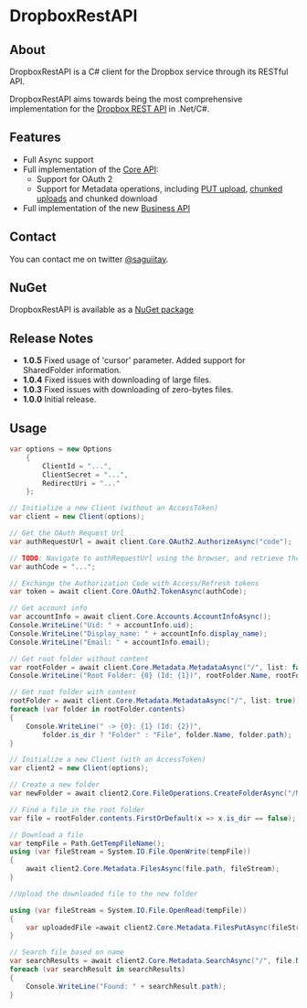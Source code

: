 # DropboxRestAPI

## About

DropboxRestAPI is a C# client for the Dropbox service through its RESTful API.

DropboxRestAPI aims towards being the most comprehensive implementation for the [Dropbox REST API](https://www.dropbox.com/developers/) in .Net/C#.

## Features

+ Full Async support
+ Full implementation of the [Core API](https://www.dropbox.com/developers/core/docs):
  - Support for OAuth 2
  - Support for Metadata operations, including [PUT upload](https://www.dropbox.com/developers/core/docs#files_put), [chunked uploads](https://www.dropbox.com/developers/core/docs#chunked-upload) and chunked download
+ Full implementation of the new [Business API](https://www.dropbox.com/developers/business/docs)

## Contact

You can contact me on twitter [@saguiitay](https://twitter.com/saguiitay).

## NuGet

DropboxRestAPI is available as a [NuGet package](https://www.nuget.org/packages/DropboxRestAPI)

## Release Notes

+ **1.0.5**   Fixed usage of 'cursor' parameter. Added support for SharedFolder information.
+ **1.0.4**   Fixed issues with downloading of large files.
+ **1.0.3**   Fixed issues with downloading of zero-bytes files.
+ **1.0.0**   Initial release.

## Usage

```csharp
var options = new Options
    {
        ClientId = "...",
        ClientSecret = "...",
        RedirectUri = "..."
    };

// Initialize a new Client (without an AccessToken)
var client = new Client(options);

// Get the OAuth Request Url
var authRequestUrl = await client.Core.OAuth2.AuthorizeAsync("code");

// TODO: Navigate to authRequestUrl using the browser, and retrieve the Authorization Code from the response
var authCode = "...";

// Exchange the Authorization Code with Access/Refresh tokens
var token = await client.Core.OAuth2.TokenAsync(authCode);

// Get account info
var accountInfo = await client.Core.Accounts.AccountInfoAsync();
Console.WriteLine("Uid: " + accountInfo.uid);
Console.WriteLine("Display_name: " + accountInfo.display_name);
Console.WriteLine("Email: " + accountInfo.email);

// Get root folder without content
var rootFolder = await client.Core.Metadata.MetadataAsync("/", list: false);
Console.WriteLine("Root Folder: {0} (Id: {1})", rootFolder.Name, rootFolder.path);

// Get root folder with content
rootFolder = await client.Core.Metadata.MetadataAsync("/", list: true);
foreach (var folder in rootFolder.contents)
{
    Console.WriteLine(" -> {0}: {1} (Id: {2})", 
        folder.is_dir ? "Folder" : "File", folder.Name, folder.path);
}

// Initialize a new Client (with an AccessToken)
var client2 = new Client(options);

// Create a new folder
var newFolder = await client2.Core.FileOperations.CreateFolderAsync("/New Folder");

// Find a file in the root folder
var file = rootFolder.contents.FirstOrDefault(x => x.is_dir == false);

// Download a file
var tempFile = Path.GetTempFileName();
using (var fileStream = System.IO.File.OpenWrite(tempFile))
{
    await client2.Core.Metadata.FilesAsync(file.path, fileStream);
}

//Upload the downloaded file to the new folder

using (var fileStream = System.IO.File.OpenRead(tempFile))
{
    var uploadedFile =await client2.Core.Metadata.FilesPutAsync(fileStream, newFolder.path + "/" + file.Name);
}

// Search file based on name
var searchResults = await client2.Core.Metadata.SearchAsync("/", file.Name);
foreach (var searchResult in searchResults)
{
    Console.WriteLine("Found: " + searchResult.path);
}
```